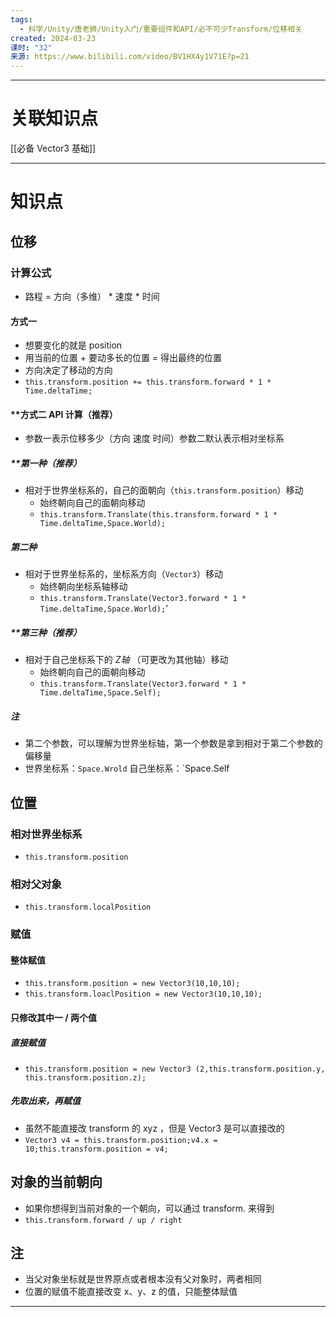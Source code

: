 ```yaml
---
tags:
  - 科学/Unity/唐老狮/Unity入门/重要组件和API/必不可少Transform/位移相关
created: 2024-03-23
课时: "32"
来源: https://www.bilibili.com/video/BV1HX4y1V71E?p=21
---
```


---
# 关联知识点

[[必备 Vector3 基础]]

---
# 知识点

## 位移

### 计算公式

- 路程 = 方向（多维） * 速度 * 时间
#### 方式一

- 想要变化的就是 position
- 用当前的位置 + 要动多长的位置 = 得出最终的位置
- 方向决定了移动的方向
- `this.transform.position += this.transform.forward * 1 * Time.deltaTime;`
#### **方式二 API 计算（推荐）

- 参数一表示位移多少（方向 速度 时间）参数二默认表示相对坐标系
##### **第一种（推荐）

- 相对于世界坐标系的，自己的面朝向（`this.transform.position`）移动
	- 始终朝向自己的面朝向移动
	- `this.transform.Translate(this.transform.forward * 1 * Time.deltaTime,Space.World);`
##### 第二种

- 相对于世界坐标系的，坐标系方向（`Vector3`）移动
	- 始终朝向坐标系轴移动
	- `this.transform.Translate(Vector3.forward * 1 * Time.deltaTime,Space.World);`‘
##### **第三种（推荐）

- 相对于自己坐标系下的 *Z轴* （可更改为其他轴）移动
	- 始终朝向自己的面朝向移动
	- `this.transform.Translate(Vector3.forward * 1 * Time.deltaTime,Space.Self);`
##### 注
- 第二个参数，可以理解为世界坐标轴，第一个参数是拿到相对于第二个参数的偏移量
- 世界坐标系：`Space.Wrold`  自己坐标系：`Space.Self

## 位置

### 相对世界坐标系

- `this.transform.position`
### 相对父对象

- `this.transform.localPosition`
### 赋值

#### 整体赋值

- `this.transform.position = new Vector3(10,10,10);`
- `this.transform.loaclPosition = new Vector3(10,10,10);`
#### 只修改其中一 / 两个值

##### 直接赋值

- `this.transform.position = new Vector3 (2,this.transform.position.y, this.transform.position.z);`
##### 先取出来，再赋值

- 虽然不能直接改 transform 的 xyz ，但是 Vector3 是可以直接改的
- `Vector3 v4 = this.transform.position;v4.x = 10;this.transform.position = v4;`
## 对象的当前朝向

- 如果你想得到当前对象的一个朝向，可以通过 transform. 来得到
- `this.transform.forward / up / right`
## 注

- 当父对象坐标就是世界原点或者根本没有父对象时，两者相同
- 位置的赋值不能直接改变 x、y、z 的值，只能整体赋值

---


